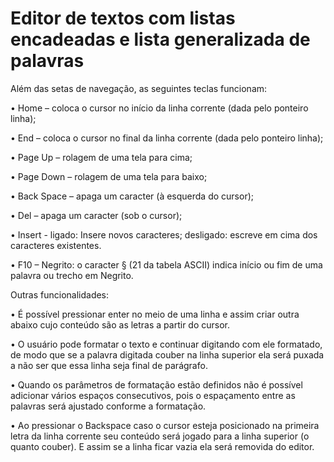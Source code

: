 # Editor de textos com listas encadeadas e lista generalizada de palavras

Além das setas de navegação, as seguintes teclas funcionam:

• Home – coloca o cursor no início da linha corrente (dada pelo ponteiro
  linha);
  
• End – coloca o cursor no final da linha corrente (dada pelo ponteiro
  linha);
  
• Page Up – rolagem de uma tela para cima;

• Page Down – rolagem de uma tela para baixo;

• Back Space – apaga um caracter (à esquerda do cursor);

• Del – apaga um caracter (sob o cursor);

• Insert - 
  ligado: Insere novos caracteres; 
  desligado: escreve em cima dos caracteres existentes.
  
• F10 – Negrito: o caracter § (21 da tabela ASCII) indica início ou fim
  de uma palavra ou trecho em Negrito.

Outras funcionalidades:

• É possível pressionar enter no meio de uma linha e assim criar outra abaixo cujo conteúdo são as letras a partir do cursor.

• O usuário pode formatar o texto e continuar digitando com ele formatado, de modo que se a palavra digitada couber na linha superior ela será puxada a não ser que essa linha seja   final de parágrafo.

• Quando os parâmetros de formatação estão definidos não é possível adicionar vários espaços consecutivos, pois o espaçamento entre as palavras será ajustado conforme a  formatação. 

• Ao pressionar o Backspace caso o cursor esteja posicionado na primeira letra da linha corrente seu conteúdo será jogado para a linha superior (o quanto couber). E assim se a linha ficar vazia ela será removida do editor.
